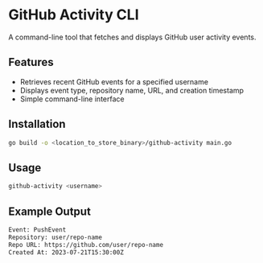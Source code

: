 # GitHub Activity CLI

A command-line tool that fetches and displays GitHub user activity events.

## Features

- Retrieves recent GitHub events for a specified username
- Displays event type, repository name, URL, and creation timestamp
- Simple command-line interface

## Installation

```sh
go build -o <location_to_store_binary>/github-activity main.go
```

## Usage

```sh
github-activity <username>
```


## Example Output
```sh
Event: PushEvent
Repository: user/repo-name
Repo URL: https://github.com/user/repo-name
Created At: 2023-07-21T15:30:00Z
```
